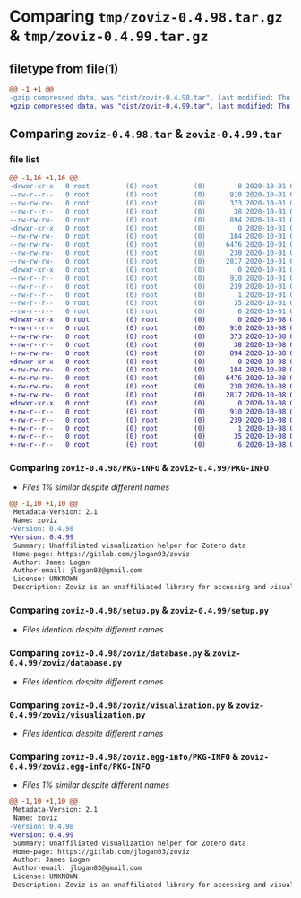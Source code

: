 # Comparing `tmp/zoviz-0.4.98.tar.gz` & `tmp/zoviz-0.4.99.tar.gz`

## filetype from file(1)

```diff
@@ -1 +1 @@
-gzip compressed data, was "dist/zoviz-0.4.98.tar", last modified: Thu Oct  1 07:07:10 2020, max compression
+gzip compressed data, was "dist/zoviz-0.4.99.tar", last modified: Thu Oct  8 07:07:11 2020, max compression
```

## Comparing `zoviz-0.4.98.tar` & `zoviz-0.4.99.tar`

### file list

```diff
@@ -1,16 +1,16 @@
-drwxr-xr-x   0 root         (0) root         (0)        0 2020-10-01 07:07:10.000000 zoviz-0.4.98/
--rw-r--r--   0 root         (0) root         (0)      910 2020-10-01 07:07:10.000000 zoviz-0.4.98/PKG-INFO
--rw-rw-rw-   0 root         (0) root         (0)      373 2020-10-01 07:05:46.000000 zoviz-0.4.98/README.md
--rw-r--r--   0 root         (0) root         (0)       38 2020-10-01 07:07:10.000000 zoviz-0.4.98/setup.cfg
--rw-rw-rw-   0 root         (0) root         (0)      894 2020-10-01 07:05:46.000000 zoviz-0.4.98/setup.py
-drwxr-xr-x   0 root         (0) root         (0)        0 2020-10-01 07:07:10.000000 zoviz-0.4.98/zoviz/
--rw-rw-rw-   0 root         (0) root         (0)      184 2020-10-01 07:05:46.000000 zoviz-0.4.98/zoviz/__init__.py
--rw-rw-rw-   0 root         (0) root         (0)     6476 2020-10-01 07:05:46.000000 zoviz-0.4.98/zoviz/database.py
--rw-rw-rw-   0 root         (0) root         (0)      230 2020-10-01 07:06:28.000000 zoviz-0.4.98/zoviz/metadata.py
--rw-rw-rw-   0 root         (0) root         (0)     2817 2020-10-01 07:05:46.000000 zoviz-0.4.98/zoviz/visualization.py
-drwxr-xr-x   0 root         (0) root         (0)        0 2020-10-01 07:07:10.000000 zoviz-0.4.98/zoviz.egg-info/
--rw-r--r--   0 root         (0) root         (0)      910 2020-10-01 07:07:09.000000 zoviz-0.4.98/zoviz.egg-info/PKG-INFO
--rw-r--r--   0 root         (0) root         (0)      239 2020-10-01 07:07:10.000000 zoviz-0.4.98/zoviz.egg-info/SOURCES.txt
--rw-r--r--   0 root         (0) root         (0)        1 2020-10-01 07:07:09.000000 zoviz-0.4.98/zoviz.egg-info/dependency_links.txt
--rw-r--r--   0 root         (0) root         (0)       35 2020-10-01 07:07:09.000000 zoviz-0.4.98/zoviz.egg-info/requires.txt
--rw-r--r--   0 root         (0) root         (0)        6 2020-10-01 07:07:09.000000 zoviz-0.4.98/zoviz.egg-info/top_level.txt
+drwxr-xr-x   0 root         (0) root         (0)        0 2020-10-08 07:07:11.000000 zoviz-0.4.99/
+-rw-r--r--   0 root         (0) root         (0)      910 2020-10-08 07:07:11.000000 zoviz-0.4.99/PKG-INFO
+-rw-rw-rw-   0 root         (0) root         (0)      373 2020-10-08 07:05:50.000000 zoviz-0.4.99/README.md
+-rw-r--r--   0 root         (0) root         (0)       38 2020-10-08 07:07:11.000000 zoviz-0.4.99/setup.cfg
+-rw-rw-rw-   0 root         (0) root         (0)      894 2020-10-08 07:05:50.000000 zoviz-0.4.99/setup.py
+drwxr-xr-x   0 root         (0) root         (0)        0 2020-10-08 07:07:11.000000 zoviz-0.4.99/zoviz/
+-rw-rw-rw-   0 root         (0) root         (0)      184 2020-10-08 07:05:50.000000 zoviz-0.4.99/zoviz/__init__.py
+-rw-rw-rw-   0 root         (0) root         (0)     6476 2020-10-08 07:05:50.000000 zoviz-0.4.99/zoviz/database.py
+-rw-rw-rw-   0 root         (0) root         (0)      230 2020-10-08 07:06:28.000000 zoviz-0.4.99/zoviz/metadata.py
+-rw-rw-rw-   0 root         (0) root         (0)     2817 2020-10-08 07:05:50.000000 zoviz-0.4.99/zoviz/visualization.py
+drwxr-xr-x   0 root         (0) root         (0)        0 2020-10-08 07:07:11.000000 zoviz-0.4.99/zoviz.egg-info/
+-rw-r--r--   0 root         (0) root         (0)      910 2020-10-08 07:07:11.000000 zoviz-0.4.99/zoviz.egg-info/PKG-INFO
+-rw-r--r--   0 root         (0) root         (0)      239 2020-10-08 07:07:11.000000 zoviz-0.4.99/zoviz.egg-info/SOURCES.txt
+-rw-r--r--   0 root         (0) root         (0)        1 2020-10-08 07:07:11.000000 zoviz-0.4.99/zoviz.egg-info/dependency_links.txt
+-rw-r--r--   0 root         (0) root         (0)       35 2020-10-08 07:07:11.000000 zoviz-0.4.99/zoviz.egg-info/requires.txt
+-rw-r--r--   0 root         (0) root         (0)        6 2020-10-08 07:07:11.000000 zoviz-0.4.99/zoviz.egg-info/top_level.txt
```

### Comparing `zoviz-0.4.98/PKG-INFO` & `zoviz-0.4.99/PKG-INFO`

 * *Files 1% similar despite different names*

```diff
@@ -1,10 +1,10 @@
 Metadata-Version: 2.1
 Name: zoviz
-Version: 0.4.98
+Version: 0.4.99
 Summary: Unaffiliated visualization helper for Zotero data
 Home-page: https://gitlab.com/jlogan03/zoviz
 Author: James Logan
 Author-email: jlogan03@gmail.com
 License: UNKNOWN
 Description: Zoviz is an unaffiliated library for accessing and visualizing Zotero data.
```

### Comparing `zoviz-0.4.98/setup.py` & `zoviz-0.4.99/setup.py`

 * *Files identical despite different names*

### Comparing `zoviz-0.4.98/zoviz/database.py` & `zoviz-0.4.99/zoviz/database.py`

 * *Files identical despite different names*

### Comparing `zoviz-0.4.98/zoviz/visualization.py` & `zoviz-0.4.99/zoviz/visualization.py`

 * *Files identical despite different names*

### Comparing `zoviz-0.4.98/zoviz.egg-info/PKG-INFO` & `zoviz-0.4.99/zoviz.egg-info/PKG-INFO`

 * *Files 1% similar despite different names*

```diff
@@ -1,10 +1,10 @@
 Metadata-Version: 2.1
 Name: zoviz
-Version: 0.4.98
+Version: 0.4.99
 Summary: Unaffiliated visualization helper for Zotero data
 Home-page: https://gitlab.com/jlogan03/zoviz
 Author: James Logan
 Author-email: jlogan03@gmail.com
 License: UNKNOWN
 Description: Zoviz is an unaffiliated library for accessing and visualizing Zotero data.
```

